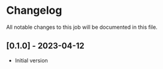 # Changelog
All notable changes to this job will be documented in this file.

## [0.1.0] - 2023-04-12
* Initial version
